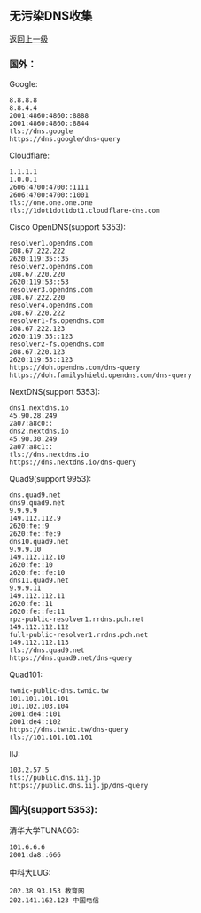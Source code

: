 ## 无污染DNS收集

[返回上一级](/index.md)

### 国外：

Google:
```
8.8.8.8
8.8.4.4
2001:4860:4860::8888
2001:4860:4860::8844
tls://dns.google
https://dns.google/dns-query
```
Cloudflare:
```
1.1.1.1
1.0.0.1
2606:4700:4700::1111
2606:4700:4700::1001
tls://one.one.one.one
tls://1dot1dot1dot1.cloudflare-dns.com
```
Cisco OpenDNS(support 5353):
```
resolver1.opendns.com
208.67.222.222
2620:119:35::35
resolver2.opendns.com
208.67.220.220
2620:119:53::53
resolver3.opendns.com
208.67.222.220
resolver4.opendns.com
208.67.220.222
resolver1-fs.opendns.com
208.67.222.123
2620:119:35::123
resolver2-fs.opendns.com
208.67.220.123
2620:119:53::123
https://doh.opendns.com/dns-query
https://doh.familyshield.opendns.com/dns-query
```
NextDNS(support 5353):
```
dns1.nextdns.io
45.90.28.249
2a07:a8c0::
dns2.nextdns.io
45.90.30.249
2a07:a8c1::
tls://dns.nextdns.io
https://dns.nextdns.io/dns-query
```
Quad9(support 9953):
```
dns.quad9.net
dns9.quad9.net
9.9.9.9
149.112.112.9
2620:fe::9
2620:fe::fe:9
dns10.quad9.net
9.9.9.10
149.112.112.10
2620:fe::10
2620:fe::fe:10
dns11.quad9.net
9.9.9.11
149.112.112.11
2620:fe::11
2620:fe::fe:11
rpz-public-resolver1.rrdns.pch.net
149.112.112.112
full-public-resolver1.rrdns.pch.net
149.112.112.113
tls://dns.quad9.net
https://dns.quad9.net/dns-query
```
Quad101:
```
twnic-public-dns.twnic.tw
101.101.101.101
101.102.103.104
2001:de4::101
2001:de4::102
https://dns.twnic.tw/dns-query
tls://101.101.101.101
```
IIJ:
```
103.2.57.5
tls://public.dns.iij.jp
https://public.dns.iij.jp/dns-query
```

### 国内(support 5353):

清华大学TUNA666:
```
101.6.6.6
2001:da8::666
```
中科大LUG:
```
202.38.93.153 教育网
202.141.162.123 中国电信
```
